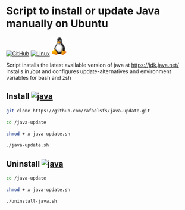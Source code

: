 # Script to install or update Java manually on Ubuntu
[![GitHub](https://img.shields.io/github/license/rafaelsfs/java-update)](https://github.com/rafaelsfs/java-update/blob/main/LICENSE) [![Linux](https://img.shields.io/badge/System-Linux-brightgreen)](https://ubuntu.com/) [![tux](https://github.com/rafaelsfs/public_html/blob/master/Tux.png)](https://github.com/rafaelsfs) 

Script installs the latest available version of java at https://jdk.java.net/ installs in /opt and configures update-alternatives and environment variables for bash and zsh

## Install [![java](https://img.shields.io/badge/-Java-blue)](https://jdk.java.net/)

``` bash
git clone https://github.com/rafaelsfs/java-update.git
```
``` bash
cd /java-update
```
``` bash
chmod + x java-update.sh
```
``` bash
./java-update.sh
```

## Uninstall [![java](https://img.shields.io/badge/-Java-blue)](https://jdk.java.net/)
``` bash
cd /java-update
```
``` bash
chmod + x java-update.sh
```
``` bash
./uninstall-java.sh
```
